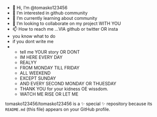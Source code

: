 - 👋 Hi, I’m @tomasko123456
- 👀 I’m interested in github community 
- 🌱 I’m currently learning about community
- 💞️ I’m looking to collaborate on my project WITH YOU 
- 📫 How to reach me ...VIA github or twitter OR insta
- you know what to do
- if you dont write me
- - tell me YOUR story OR DONT
  - IM HERE EVERY DAY
  - REALYY
  - FROM MONDAY TILL FRIDAY
  - ALL WEEKEND
  - EXCEPT SUNDAY
  - AND EVERY SECOND MONDAY OR THUESDAY
  - THANK YOU for your kidness OE wissdom.
  - WATCH ME RISE OR LET ME
  
tomasko123456/tomasko123456 is a ✨ special ✨ repository because its `README.md` (this file) appears on your GitHub profile.
